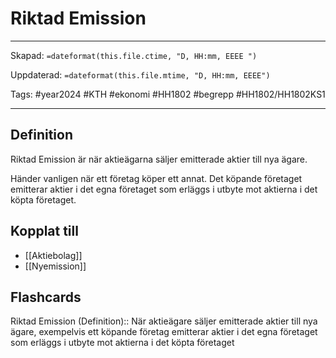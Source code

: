 # Riktad Emission

---

Skapad: `=dateformat(this.file.ctime, "D, HH:mm, EEEE ")`

Uppdaterad: `=dateformat(this.file.mtime, "D, HH:mm, EEEE")`

Tags: #year2024 #KTH #ekonomi #HH1802 #begrepp #HH1802/HH1802KS1

---

## Definition

Riktad Emission är när aktieägarna säljer emitterade aktier till nya ägare.

Händer vanligen när ett företag köper ett annat. Det köpande företaget emitterar aktier i det egna företaget som erläggs i utbyte mot aktierna i det köpta företaget.

## Kopplat till

- [[Aktiebolag]]
- [[Nyemission]]

## Flashcards

Riktad Emission (Definition):: När aktieägare säljer emitterade aktier till nya ägare, exempelvis ett köpande företag emitterar aktier i det egna företaget som erläggs i utbyte mot aktierna i det köpta företaget
<!--SR:!2000-01-01,1,250!2024-03-23,3,250-->
